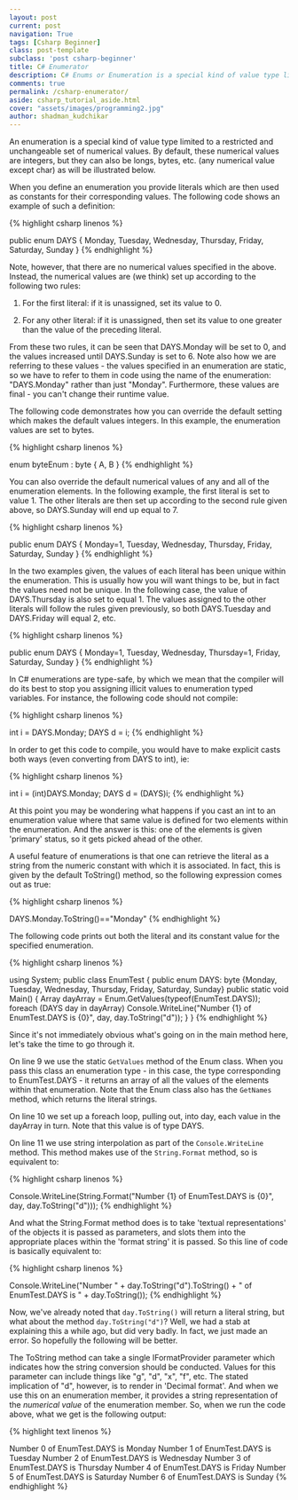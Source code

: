 ```yaml
---
layout: post
current: post
navigation: True
tags: [Csharp Beginner]
class: post-template
subclass: 'post csharp-beginner'
title: C# Enumerator
description: C# Enums or Enumeration is a special kind of value type limited to a restricted and unchangeable set of numerical values. An enumerated type is declared using the enum keyword.
comments: true
permalink: /csharp-enumerator/
aside: csharp_tutorial_aside.html
cover: "assets/images/programming2.jpg"
author: shadman_kudchikar
---
```


An enumeration is a special kind of value type limited to a restricted and unchangeable set of numerical values. By default, these numerical values are integers, but they can also be longs, bytes, etc. (any numerical value except char) as will be illustrated below.

When you define an enumeration you provide literals which are then used as constants for their corresponding values. The following code shows an example of such a definition:

{% highlight csharp linenos %}

public enum DAYS
{
    Monday,
    Tuesday,
    Wednesday,
    Thursday,
    Friday,
    Saturday,
    Sunday
}
{% endhighlight %}


Note, however, that there are no numerical values specified in the above. Instead, the numerical values are (we think) set up according to the following two rules:

1. For the first literal: if it is unassigned, set its value to 0.

2. For any other literal: if it is unassigned, then set its value to one greater than the value of the preceding literal.

From these two rules, it can be seen that DAYS.Monday will be set to 0, and the values increased until DAYS.Sunday is set to 6. Note also how we are referring to these values - the values specified in an enumeration are static, so we have to refer to them in code using the name of the enumeration: "DAYS.Monday" rather than just "Monday". Furthermore, these values are final - you can't change their runtime value.

The following code demonstrates how you can override the default setting which makes the default values integers. In this example, the enumeration values are set to bytes.

{% highlight csharp linenos %}

enum byteEnum : byte
{
    A,
    B
}
{% endhighlight %}


You can also override the default numerical values of any and all of the enumeration elements. In the following example, the first literal is set to value 1. The other literals are then set up according to the second rule given above, so DAYS.Sunday will end up equal to 7.

{% highlight csharp linenos %}

public enum DAYS
{
    Monday=1,
    Tuesday,
    Wednesday,
    Thursday,
    Friday,
    Saturday,
    Sunday
}
{% endhighlight %}


In the two examples given, the values of each literal has been unique within the enumeration. This is usually how you will want things to be, but in fact the values need not be unique. In the following case, the value of DAYS.Thursday is also set to equal 1. The values assigned to the other literals will follow the rules given previously, so both DAYS.Tuesday and DAYS.Friday will equal 2, etc.

{% highlight csharp linenos %}

public enum DAYS
{
    Monday=1,
    Tuesday,
    Wednesday,
    Thursday=1,
    Friday,
    Saturday,
    Sunday
}
{% endhighlight %}


In C# enumerations are type-safe, by which we mean that the compiler will do its best to stop you assigning illicit values to enumeration typed variables. For instance, the following code should not compile:

{% highlight csharp linenos %}

int i = DAYS.Monday;
DAYS d = i;
{% endhighlight %}


In order to get this code to compile, you would have to make explicit casts both ways (even converting from DAYS to int), ie:

{% highlight csharp linenos %}

int i = (int)DAYS.Monday;
DAYS d = (DAYS)i;
{% endhighlight %}

At this point you may be wondering what happens if you cast an int to an enumeration value where that same value is defined for two elements within the enumeration. And the answer is this: one of the elements is given 'primary' status, so it gets picked ahead of the other.

A useful feature of enumerations is that one can retrieve the literal as a string from the numeric constant with which it is associated. In fact, this is given by the default ToString() method, so the following expression comes out as true:

{% highlight csharp linenos %}

DAYS.Monday.ToString()=="Monday"
{% endhighlight %}

The following code prints out both the literal and its constant value for the specified enumeration.

{% highlight csharp linenos %}

using System;
public class EnumTest
{
    public enum DAYS: byte
    {Monday, Tuesday, Wednesday, Thursday, Friday, Saturday, Sunday}
    public static void Main()
    {
        Array dayArray = Enum.GetValues(typeof(EnumTest.DAYS));
        foreach (DAYS day in dayArray)
            Console.WriteLine("Number {1} of EnumTest.DAYS is {0}", 
                day, day.ToString("d"));
    }
}
{% endhighlight %}


Since it's not immediately obvious what's going on in the main method here, let's take the time to go through it.

On line 9 we use the static `GetValues` method of the Enum class. When you pass this class an enumeration type - in this case, the type corresponding to EnumTest.DAYS - it returns an array of all the values of the elements within that enumeration. Note that the Enum class also has the `GetNames` method, which returns the literal strings.

On line 10 we set up a foreach loop, pulling out, into day, each value in the dayArray in turn. Note that this value is of type DAYS.

On line 11 we use string interpolation as part of the `Console.WriteLine` method. This method makes use of the `String.Format` method, so is equivalent to:

{% highlight csharp linenos %}

Console.WriteLine(String.Format("Number {1} of EnumTest.DAYS is {0}", 
    day, day.ToString("d")));
{% endhighlight %}

And what the String.Format method does is to take 'textual representations' of the objects it is passed as parameters, and slots them into the appropriate places within the 'format string' it is passed. So this line of code is basically equivalent to:

{% highlight csharp linenos %}

Console.WriteLine("Number " + day.ToString("d").ToString() + 
    " of EnumTest.DAYS is " + day.ToString());
{% endhighlight %}

Now, we've already noted that `day.ToString()` will return a literal string, but what about the method `day.ToString("d")`? Well, we had a stab at explaining this a while ago, but did very badly. In fact, we just made an error. So hopefully the following will be better.

The ToString method can take a single IFormatProvider parameter which indicates how the string conversion should be conducted. Values for this parameter can include things like "g", "d", "x", "f", etc. The stated implication of "d", however, is to render in 'Decimal format'. And when we use this on an enumeration member, it provides a string representation of the *numerical value* of the enumeration member. So, when we run the code above, what we get is the following output:

{% highlight text linenos %}

Number 0 of EnumTest.DAYS is Monday
Number 1 of EnumTest.DAYS is Tuesday
Number 2 of EnumTest.DAYS is Wednesday
Number 3 of EnumTest.DAYS is Thursday
Number 4 of EnumTest.DAYS is Friday
Number 5 of EnumTest.DAYS is Saturday
Number 6 of EnumTest.DAYS is Sunday
{% endhighlight %}